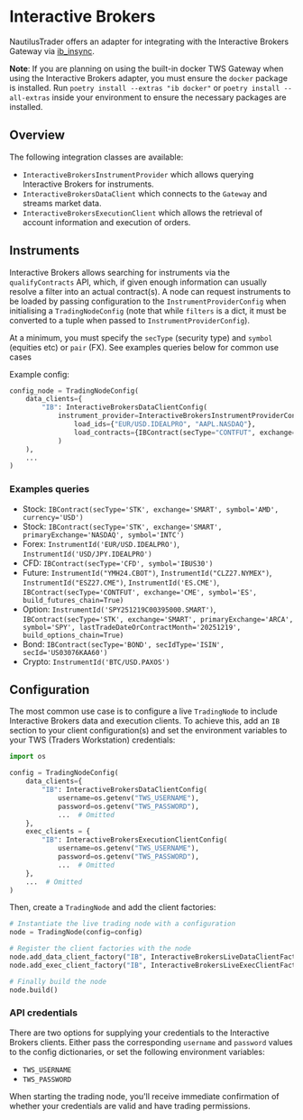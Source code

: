 # Interactive Brokers

NautilusTrader offers an adapter for integrating with the Interactive Brokers Gateway via 
[ib_insync](https://github.com/erdewit/ib_insync).

**Note**: If you are planning on using the built-in docker TWS Gateway when using the Interactive Brokers adapter,
you must ensure the `docker` package is installed. Run `poetry install --extras "ib docker"` 
or `poetry install --all-extras` inside your environment to ensure the necessary packages are installed.

## Overview

The following integration classes are available:
- `InteractiveBrokersInstrumentProvider` which allows querying Interactive Brokers for instruments.
- `InteractiveBrokersDataClient` which connects to the `Gateway` and streams market data.
- `InteractiveBrokersExecutionClient` which allows the retrieval of account information and execution of orders.

## Instruments
Interactive Brokers allows searching for instruments via the `qualifyContracts` API, which, if given enough information
can usually resolve a filter into an actual contract(s). A node can request instruments to be loaded by passing 
configuration to the `InstrumentProviderConfig` when initialising a `TradingNodeConfig` (note that while `filters`
is a dict, it must be converted to a tuple when passed to `InstrumentProviderConfig`).

At a minimum, you must specify the `secType` (security type) and `symbol` (equities etc) or `pair` (FX). See examples 
queries below for common use cases 

Example config: 

```python
config_node = TradingNodeConfig(
    data_clients={
        "IB": InteractiveBrokersDataClientConfig(
            instrument_provider=InteractiveBrokersInstrumentProviderConfig(
                load_ids={"EUR/USD.IDEALPRO", "AAPL.NASDAQ"},
                load_contracts={IBContract(secType="CONTFUT", exchange="CME", symbol="MES")},
            )
    ),
    ...
)
```

### Examples queries
- Stock: `IBContract(secType='STK', exchange='SMART', symbol='AMD', currency='USD')`
- Stock: `IBContract(secType='STK', exchange='SMART', primaryExchange='NASDAQ', symbol='INTC')`
- Forex: `InstrumentId('EUR/USD.IDEALPRO')`, `InstrumentId('USD/JPY.IDEALPRO')`
- CFD: `IBContract(secType='CFD', symbol='IBUS30')`
- Future: `InstrumentId("YMH24.CBOT")`, `InstrumentId("CLZ27.NYMEX")`, `InstrumentId("ESZ27.CME")`, `InstrumentId('ES.CME')`, `IBContract(secType='CONTFUT', exchange='CME', symbol='ES', build_futures_chain=True)`
- Option: `InstrumentId('SPY251219C00395000.SMART')`, `IBContract(secType='STK', exchange='SMART', primaryExchange='ARCA', symbol='SPY', lastTradeDateOrContractMonth='20251219', build_options_chain=True)`
- Bond: `IBContract(secType='BOND', secIdType='ISIN', secId='US03076KAA60')`
- Crypto: `InstrumentId('BTC/USD.PAXOS')`


## Configuration
The most common use case is to configure a live `TradingNode` to include Interactive Brokers
data and execution clients. To achieve this, add an `IB` section to your client
configuration(s) and set the environment variables to your TWS (Traders Workstation) credentials:

```python
import os

config = TradingNodeConfig(
    data_clients={
        "IB": InteractiveBrokersDataClientConfig(
            username=os.getenv("TWS_USERNAME"),
            password=os.getenv("TWS_PASSWORD"),
            ...  # Omitted
    },
    exec_clients = {
        "IB": InteractiveBrokersExecutionClientConfig(
            username=os.getenv("TWS_USERNAME"),
            password=os.getenv("TWS_PASSWORD"),
            ...  # Omitted
    },
    ...  # Omitted
)
```

Then, create a `TradingNode` and add the client factories:

```python
# Instantiate the live trading node with a configuration
node = TradingNode(config=config)

# Register the client factories with the node
node.add_data_client_factory("IB", InteractiveBrokersLiveDataClientFactory)
node.add_exec_client_factory("IB", InteractiveBrokersLiveExecClientFactory)

# Finally build the node
node.build()
```

### API credentials
There are two options for supplying your credentials to the Interactive Brokers clients.
Either pass the corresponding `username` and `password` values to the config dictionaries, or
set the following environment variables: 
- `TWS_USERNAME`
- `TWS_PASSWORD`

When starting the trading node, you'll receive immediate confirmation of whether your
credentials are valid and have trading permissions.
